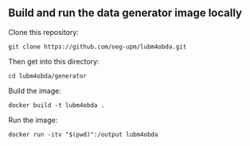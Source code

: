 ## Build and run the data generator image locally

Clone this repository:

`git clone https://github.com/oeg-upm/lubm4obda.git`

Then get into this directory:

`cd lubm4obda/generator`

Build the image:

`docker build -t lubm4obda .`

Run the image:

`docker run -itv "$(pwd)":/output lubm4obda`
